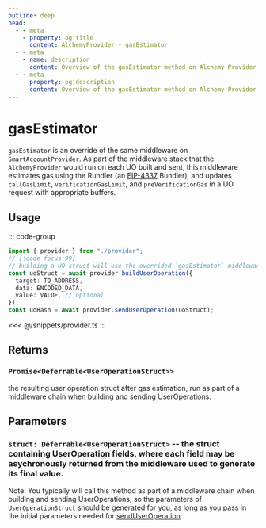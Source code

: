 ```yaml
---
outline: deep
head:
  - - meta
    - property: og:title
      content: AlchemyProvider • gasEstimator
  - - meta
    - name: description
      content: Overview of the gasEstimator method on Alchemy Provider in aa-alchemy
  - - meta
    - property: og:description
      content: Overview of the gasEstimator method on Alchemy Provider in aa-alchemy
---
```


# gasEstimator

`gasEstimator` is an override of the same middleware on `SmartAccountProvider`. As part of the middleware stack that the `AlchemyProvider` would run on each UO built and sent, this middleware estimates gas using the Rundler (an [EIP-4337](https://eips.ethereum.org/EIPS/eip-4337) Bundler), and updates `callGasLimit`, `verificationGasLimit`, and `preVerificationGas` in a UO request with appropriate buffers.

## Usage

::: code-group

```ts [example.ts]
import { provider } from "./provider";
// [!code focus:99]
// building a UO struct will use the overrided `gasEstimator` middleware on AlchemyProvider
const uoStruct = await provider.buildUserOperation({
  target: TO_ADDRESS,
  data: ENCODED_DATA,
  value: VALUE, // optional
});
const uoHash = await provider.sendUserOperation(uoStruct);
```

<<< @/snippets/provider.ts
:::

## Returns

### `Promise<Deferrable<UserOperationStruct>>`

the resulting user operation struct after gas estimation, run as part of a middleware chain when building and sending UserOperations.

## Parameters

### `struct: Deferrable<UserOperationStruct>` -- the struct containing UserOperation fields, where each field may be asychronously returned from the middleware used to generate its final value.

Note: You typically will call this method as part of a middleware chain when building and sending UserOperations, so the parameters of `UserOperationStruct` should be generated for you, as long as you pass in the initial parameters needed for [sendUserOperation](/packages/aa-core/provider/sendUserOperation).
